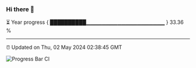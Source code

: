 ### Hi there 👋

⏳ Year progress { ██████████▁▁▁▁▁▁▁▁▁▁▁▁▁▁▁▁▁▁▁▁ } 33.36 %

---

⏰ Updated on Thu, 02 May 2024 02:38:45 GMT

![Progress Bar CI](https://github.com/IshwaranRudhara/GIT-ACTION/workflows/Progress%20Bar%20CI/badge.svg)
